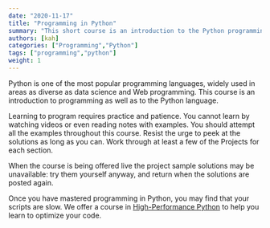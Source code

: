 ```yaml
---
date: "2020-11-17"
title: "Programming in Python"
summary: "This short course is an introduction to the Python programming language for beginners.  No previous experience with programming is required."
authors: [kah]
categories: ["Programming","Python"]
tags: ["programming","python"]
weight: 1
---
```


Python is one of the most popular programming languages, widely used in areas as diverse as data science and Web programming.  This course is an introduction to programming as well as to the Python language.

Learning to program requires practice and patience.  You cannot learn by watching videos or even reading notes with examples.  You should attempt all the examples throughout this course.  Resist the urge to peek at the solutions as long as you can.  Work through at least a few of the Projects for each section.

When the course is being offered live the project sample solutions may be unavailable: try them yourself anyway, and return when the solutions are posted again.

Once you have mastered programming in Python, you may find that your scripts are slow.  We offer a course in [High-Performance Python](/courses/python-high-performance) to help you learn to optimize your code.
